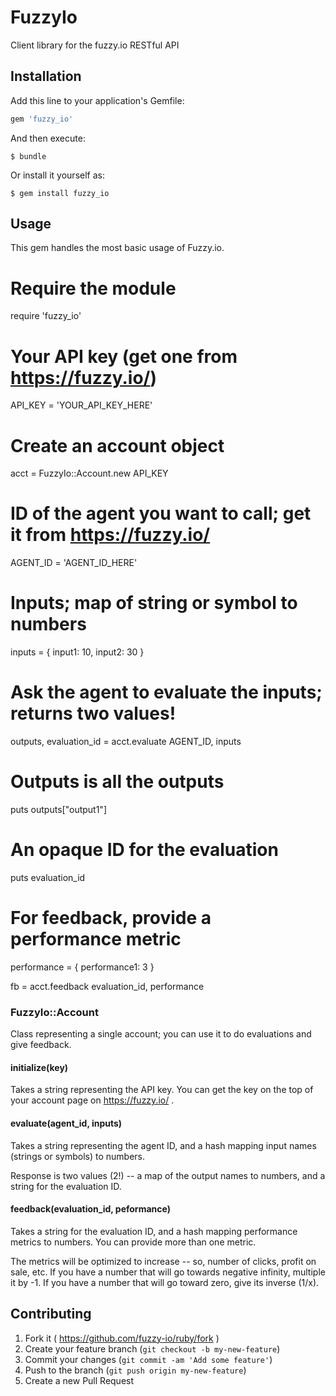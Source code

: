 # FuzzyIo

Client library for the fuzzy.io RESTful API

## Installation

Add this line to your application's Gemfile:

```ruby
gem 'fuzzy_io'
```

And then execute:

    $ bundle

Or install it yourself as:

    $ gem install fuzzy_io

## Usage

This gem handles the most basic usage of Fuzzy.io.

  # Require the module

  require 'fuzzy_io'

  # Your API key (get one from https://fuzzy.io/)

  API_KEY = 'YOUR_API_KEY_HERE'

  # Create an account object

  acct = FuzzyIo::Account.new API_KEY

  # ID of the agent you want to call; get it from https://fuzzy.io/

  AGENT_ID = 'AGENT_ID_HERE'

  # Inputs; map of string or symbol to numbers

  inputs = {
    input1: 10,
    input2: 30
  }

  # Ask the agent to evaluate the inputs; returns two values!

  outputs, evaluation_id = acct.evaluate AGENT_ID, inputs

  # Outputs is all the outputs

  puts outputs["output1"]

  # An opaque ID for the evaluation

  puts evaluation_id

  # For feedback, provide a performance metric

  performance = {
    performance1: 3
  }

  fb = acct.feedback evaluation_id, performance

### FuzzyIo::Account

Class representing a single account; you can use it to do evaluations and give
feedback.

#### initialize(key)

Takes a string representing the API key. You can get the key on the top of your
account page on https://fuzzy.io/ .

#### evaluate(agent_id, inputs)

Takes a string representing the agent ID, and a hash mapping input names
(strings or symbols) to numbers.

Response is two values (2!) -- a map of the output names to numbers, and a
string for the evaluation ID.

#### feedback(evaluation_id, peformance)

Takes a string for the evaluation ID, and a hash mapping performance metrics to
numbers. You can provide more than one metric.

The metrics will be optimized to increase -- so, number of clicks,
profit on sale, etc. If you have a number that will go towards negative infinity,
multiple it by -1. If you have a number that will go toward zero, give its
inverse (1/x).

## Contributing

1. Fork it ( https://github.com/fuzzy-io/ruby/fork )
2. Create your feature branch (`git checkout -b my-new-feature`)
3. Commit your changes (`git commit -am 'Add some feature'`)
4. Push to the branch (`git push origin my-new-feature`)
5. Create a new Pull Request
